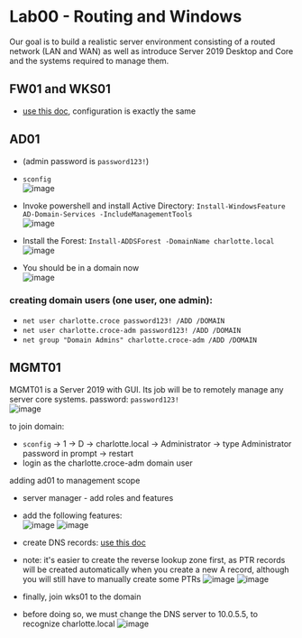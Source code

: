 # Lab00 - Routing and Windows   

Our goal is to build a realistic server environment consisting of a routed network (LAN and WAN) as well as introduce Server 2019 Desktop and Core and the systems required to manage them.

## FW01 and WKS01
- [use this doc](https://github.com/charlottecroce/ChamplainTechJournals/blob/main/sysadmin-i-sys255/lab01-environment-setup.md), configuration is exactly the same

## AD01 
- (admin password is `password123!`)
- `sconfig` \
![image](https://github.com/user-attachments/assets/b42fc4c4-07fe-44e1-ae48-59a1ea275408)

- Invoke powershell and install Active Directory: `Install-WindowsFeature AD-Domain-Services -IncludeManagementTools` \
![image](https://github.com/user-attachments/assets/2a087f38-8b59-4497-9162-1631205d0150)

- Install the Forest: `Install-ADDSForest -DomainName charlotte.local` \
![image](https://github.com/user-attachments/assets/b295e94c-3da4-4dbe-98d5-45f25a4da00a)

- You should be in a domain now \
![image](https://github.com/user-attachments/assets/73076712-88fa-4c39-866b-da138c52002d)

### creating domain users (one user, one admin):
- `net user charlotte.croce password123! /ADD /DOMAIN`
- `net user charlotte.croce-adm password123! /ADD /DOMAIN`
- `net group "Domain Admins" charlotte.croce-adm /ADD /DOMAIN`


## MGMT01
MGMT01 is a Server 2019 with GUI.  Its job will be to remotely manage any server core systems. 
password: `password123!` \
![image](https://github.com/user-attachments/assets/b752ce4c-f831-4619-b563-9a2ff9eb57c5)

to join domain:
- `sconfig` -> 1 -> D -> charlotte.local -> Administrator -> type Administrator password in prompt -> restart
- login as the charlotte.croce-adm domain user

adding ad01 to management scope
- server manager - add roles and features
- add the following features: \
![image](https://github.com/user-attachments/assets/25634b91-4a27-4ff5-a218-337fab157561)
![image](https://github.com/user-attachments/assets/f1b9d632-2664-4209-beae-3ee167b93a76)

- create DNS records: [use this doc](https://github.com/charlottecroce/ChamplainTechJournals/blob/main/sysadmin-i-sys255/lab02-dns%2Badds-role.md)
- note: it's easier to create the reverse lookup zone first, as PTR records will be created automatically when you create a new A record, although you will still have to manually create some PTRs
![image](https://github.com/user-attachments/assets/1fc7982f-2d40-49d2-8264-356db5fb0d8c)
![image](https://github.com/user-attachments/assets/d750c565-6a8c-4867-8da3-949046bb5a1e)

- finally, join wks01 to the domain
- before doing so, we must change the DNS server to 10.0.5.5, to recognize charlotte.local
![image](https://github.com/user-attachments/assets/f7c0d739-296c-4fab-96b2-4afe4439aee6)

